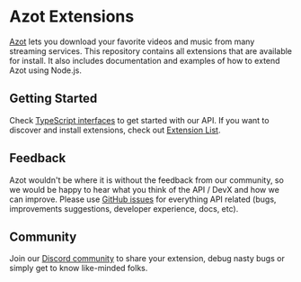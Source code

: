 # Azot Extensions

[Azot](https://azot.so) lets you download your favorite videos and music from many streaming services. This repository contains all extensions that are available for install. It also includes documentation and examples of how to extend Azot using Node.js.

## Getting Started

Check [TypeScript interfaces](https://github.com/azot-labs/azot/tree/main/packages/api/types) to get started with our API. If you want to discover and install extensions, check out [Extension List](https://github.com/azot-labs/azot/tree/main/extensions/).

## Feedback

Azot wouldn't be where it is without the feedback from our community, so we would be happy to hear what you think of the API / DevX and how we can improve. Please use [GitHub issues](https://github.com/azot-labs/azot/issues/new) for everything API related (bugs, improvements suggestions, developer experience, docs, etc).

## Community

Join our [Discord community](https://discord.gg/fHMgAgc7gU) to share your extension, debug nasty bugs or simply get to know like-minded folks.
